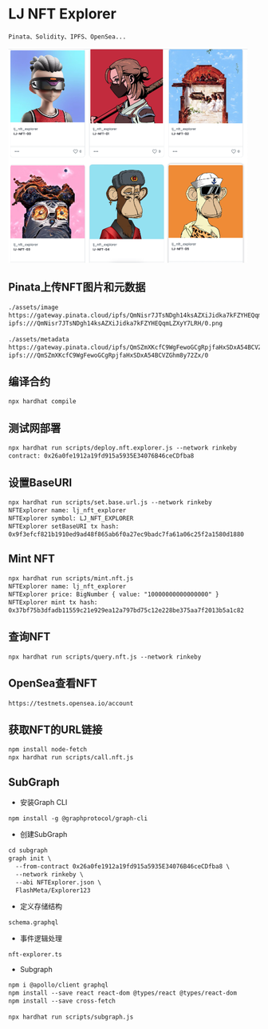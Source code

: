 # LJ NFT Explorer
```
Pinata、Solidity、IPFS、OpenSea...
```

<img src="assets/nft.png"  width="480" alt="nft" style="display: inline-block" />

## Pinata上传NFT图片和元数据
```
./assets/image
https://gateway.pinata.cloud/ipfs/QmNisr7JTsNDgh14ksAZXiJidka7kFZYHEQqmLZXyY7LRH
ipfs:///QmNisr7JTsNDgh14ksAZXiJidka7kFZYHEQqmLZXyY7LRH/0.png

./assets/metadata
https://gateway.pinata.cloud/ipfs/QmSZmXKcfC9WgFewoGCgRpjfaHxSDxA54BCVZGhm8y72Zx
ipfs:///QmSZmXKcfC9WgFewoGCgRpjfaHxSDxA54BCVZGhm8y72Zx/0
```

## 编译合约
```
npx hardhat compile
```

## 测试网部署
```
npx hardhat run scripts/deploy.nft.explorer.js --network rinkeby 
contract: 0x26a0fe1912a19fd915a5935E34076B46ceCDfba8
```

## 设置BaseURI
```
npx hardhat run scripts/set.base.url.js --network rinkeby 
NFTExplorer name: lj_nft_explorer
NFTExplorer symbol: LJ_NFT_EXPLORER
NFTExplorer setBaseURI tx hash: 0x9f3efcf821b1910ed9ad48f865ab6f0a27ec9badc7fa61a06c25f2a1580d1880
```

## Mint NFT
```
npx hardhat run scripts/mint.nft.js
NFTExplorer name: lj_nft_explorer
NFTExplorer price: BigNumber { value: "10000000000000000" }
NFTExplorer mint tx hash: 0x37bf75b3dfadb11559c21e929ea12a797bd75c12e228be375aa7f2013b5a1c82
```

## 查询NFT
```
npx hardhat run scripts/query.nft.js --network rinkeby 
```

## OpenSea查看NFT
```
https://testnets.opensea.io/account
```

## 获取NFT的URL链接
```
npm install node-fetch
npx hardhat run scripts/call.nft.js
```

## SubGraph
- 安装Graph CLI
```
npm install -g @graphprotocol/graph-cli
```
- 创建SubGraph
```
cd subgraph 
graph init \
  --from-contract 0x26a0fe1912a19fd915a5935E34076B46ceCDfba8 \
  --network rinkeby \
  --abi NFTExplorer.json \
  FlashMeta/Explorer123
```
- 定义存储结构
```
schema.graphql
```

- 事件逻辑处理
```
nft-explorer.ts
```

- Subgraph
```
npm i @apollo/client graphql
npm install --save react react-dom @types/react @types/react-dom
npm install --save cross-fetch

npx hardhat run scripts/subgraph.js
```